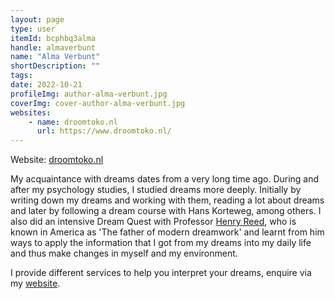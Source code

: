 ```yaml
---
layout: page
type: user
itemId: bcphbq3alma
handle: almaverbunt
name: "Alma Verbunt"
shortDescription: ""
tags:
date: 2022-10-21
profileImg: author-alma-verbunt.jpg
coverImg: cover-author-alma-verbunt.jpg
websites:
    - name: droomtoko.nl
      url: https://www.droomtoko.nl/
---
```


Website: [droomtoko.nl](https://www.droomtoko.nl/)

My acquaintance with dreams dates from a very long time ago. During and after my psychology studies, I studied dreams more deeply. Initially by writing down my dreams and working with them, reading a lot about dreams and later by following a dream course with Hans Korteweg, among others. I also did an intensive Dream Quest with Professor [Henry Reed](../@henryreed), who is known in America as 'The father of modern dreamwork' and learnt from him ways to apply the information that I got from my dreams into my daily life and thus make changes in myself and my environment.

I provide different services to help you interpret your dreams, enquire via my [website](https://www.droomtoko.nl/html/droomconsult.htm).
